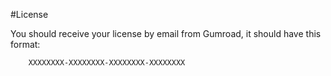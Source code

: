 #License

You should receive your license by email from Gumroad, it should have this format:

```
	XXXXXXXX-XXXXXXXX-XXXXXXXX-XXXXXXXX
```